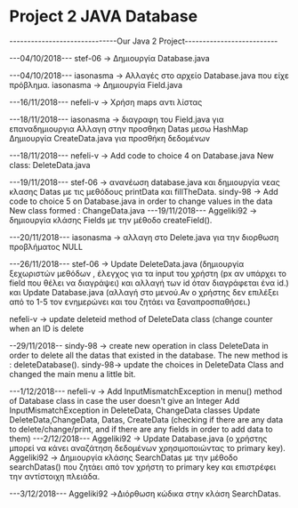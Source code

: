 # Project 2 JAVA Database
------------------------------Our Java 2 Project--------------------------


---04/10/2018---
stef-06 -> Δημιουργία Database.java

---04/10/2018---
iasonasma -> Αλλαγές στο αρχείο Database.java που είχε πρόβλημα.
iasonasma -> Δημιουργία Field.java

---16/11/2018---
nefeli-v -> Χρήση maps αντι λίστας

---18/11/2018---
iasonasma -> διαγραφη του Field.java για επαναδημιουργια
Αλλαγη στην προσθηκη Datas μεσω HashMap
Δημιουργία CreateData.java για προσθήκη δεδομένων

---18/11/2018---
nefeli-v -> Add code to choice 4 on Database.java
            New class: DeleteData.java
           
---19/11/2018---
stef-06 -> ανανέωση database.java και δημιουργία νεας κλασης Datas με τις μεθόδους printData και fillTheData.
sindy-98 -> Add code to choice 5 on Database.java in order to change values in the data
            New class formed : ChangeData.java
---19/11/2018---
Aggeliki92 -> δημιουργία κλάσης Fields με την μέθοδο createField(). 

---20/11/2018---
iasonasma -> αλλαγη στο Delete.java για την διορθωση προβλήματος NULL

---26/11/2018---
stef-06 -> Update DeleteData.java (δημιουργία ξεχωριστών μεθόδων , έλεγχος για τα input του χρήστη (px αν υπάρχει το field που θέλει να διαγράψει) και αλλαγή των id  όταν διαγράφεται ένα id.) 
           και Update Database.java (αλλαγή στο μενού.Αν ο χρήστης δεν επιλέξει από το 1-5 τον ενημερώνει και του ζητάει να ξαναπροσπαθήσει.)

nefeli-v -> update deleteid method of DeleteData class (change counter when an ID is delete


--29/11/2018--
sindy-98 -> create new operation in class DeleteData in order to delete all the datas that existed in the database. The new method is : deleteDatabase().
sindy-98-> update the choices in DeleteData Class and changed the main menu a little bit.

---1/12/2018---
nefeli-v -> Add InputMismatchException in menu() method of Database class in case the user doesn't give an Integer
            Add InputMismatchException in DeleteData, ChangeData classes
            Update DeleteData,ChangeData, Datas, CreateData (checking if there are any data to delete/change/print, and if there are any             fields in order to add data to them)
 ---2/12/2018---
Aggeliki92 -> Update Database.java (ο χρήστης μπορεί να κάνει αναζάτηση δεδομένων χρησιμοποιώντας το primary key).
Aggeliki92 -> Δημιουργία κλάσης SearchDatas με την μέθοδο searchDatas() που ζητάει από τον χρήστη το primary key και επιστρέφει την αντίστοιχη πλειάδα.

---3/12/2018---
Aggeliki92 ->Διόρθωση κώδικα στην κλάση SearchDatas.
